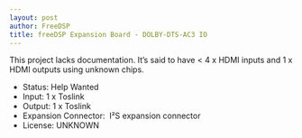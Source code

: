 ```yaml
---
layout: post
author: FreeDSP
title: freeDSP Expansion Board - DOLBY-DTS-AC3 IO
---
```



This project lacks documentation. It&rsquo;s said to have &lt; 4 x HDMI inputs and 1 x HDMI outputs using unknown chips.&nbsp;

<ul>
<li>Status: Help Wanted</li>
<li>Input: 1 x Toslink</li>
<li>Output: 1 x Toslink</li>
<li>Expansion Connector:&nbsp; I&sup2;S expansion connector</li>
<li>License: UNKNOWN</li>
</ul>